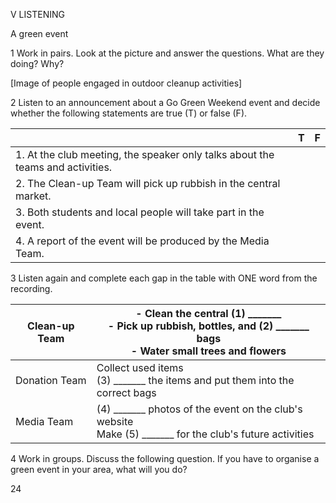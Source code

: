 V LISTENING

A green event

1 Work in pairs. Look at the picture and answer the questions.
What are they doing? Why?

[Image of people engaged in outdoor cleanup activities]

2 Listen to an announcement about a Go Green Weekend event and decide whether the following statements are true (T) or false (F).

| | T | F |
|---|---|---|
| 1. At the club meeting, the speaker only talks about the teams and activities. | | |
| 2. The Clean-up Team will pick up rubbish in the central market. | | |
| 3. Both students and local people will take part in the event. | | |
| 4. A report of the event will be produced by the Media Team. | | |

3 Listen again and complete each gap in the table with ONE word from the recording.

| Clean-up Team | - Clean the central (1) _______ <br> - Pick up rubbish, bottles, and (2) _______ bags <br> - Water small trees and flowers |
|---------------|------------------------------------------------------------------------------------------------------------------|
| Donation Team | Collect used items <br> (3) _______ the items and put them into the correct bags |
| Media Team    | (4) _______ photos of the event on the club's website <br> Make (5) _______ for the club's future activities |

4 Work in groups. Discuss the following question.
If you have to organise a green event in your area, what will you do?

24